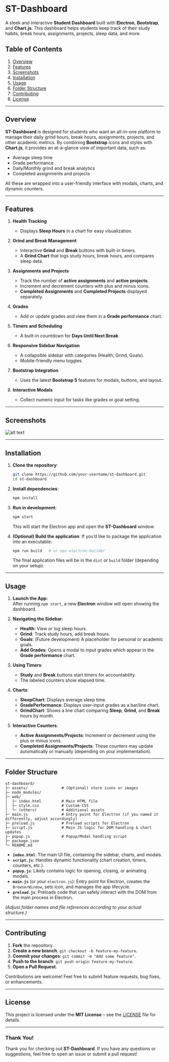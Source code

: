 # ST-Dashboard

A sleek and interactive **Student Dashboard** built with **Electron**, **Bootstrap**, and **Chart.js**. This dashboard helps students keep track of their study habits, break hours, assignments, projects, sleep data, and more.

## Table of Contents
1. [Overview](#overview)  
2. [Features](#features)  
3. [Screenshots](#screenshots)  
4. [Installation](#installation)  
5. [Usage](#usage)  
6. [Folder Structure](#folder-structure)  
7. [Contributing](#contributing)  
8. [License](#license)

---

## Overview
**ST-Dashboard** is designed for students who want an all-in-one platform to manage their daily grind hours, break hours, assignments, projects, and other academic metrics. By combining **Bootstrap** icons and styles with **Chart.js**, it provides an at-a-glance view of important data, such as:

- Average sleep time  
- Grade performance  
- Daily/Monthly grind and break analytics  
- Completed assignments and projects  

All these are wrapped into a user-friendly interface with modals, charts, and dynamic counters.

---

## Features

1. **Health Tracking**  
   - Displays **Sleep Hours** in a chart for easy visualization.
   
2. **Grind and Break Management**  
   - Interactive **Grind** and **Break** buttons with built-in timers.  
   - A **Grind Chart** that logs study hours, break hours, and compares sleep data.

3. **Assignments and Projects**  
   - Track the number of **active assignments** and **active projects**.  
   - Increment and decrement counters with plus and minus icons.  
   - **Completed Assignments** and **Completed Projects** displayed separately.

4. **Grades**  
   - Add or update grades and view them in a **Grade performance** chart.

5. **Timers and Scheduling**  
   - A built-in countdown for **Days Until Next Break**.

6. **Responsive Sidebar Navigation**  
   - A collapsible sidebar with categories (Health, Grind, Goals).  
   - Mobile-friendly menu toggles.

7. **Bootstrap Integration**  
   - Uses the latest **Bootstrap 5** features for modals, buttons, and layout.

8. **Interactive Modals**  
   - Collect numeric input for tasks like grades or goal setting.

---

## Screenshots


![alt text](https://github.com/AntoniosKalattas/ST-Dashboard/blob/main/img/Screenshot%202024-12-31%20at%207.53.44%E2%80%AFPM.png)

---

## Installation

1. **Clone the repository**:
   ```bash
   git clone https://github.com/your-username/st-dashboard.git
   cd st-dashboard
   ```

2. **Install dependencies**:
   ```bash
   npm install
   ```

3. **Run in development**:
   ```bash
   npm start
   ```
   This will start the Electron app and open the **ST-Dashboard** window.

4. **(Optional) Build the application**:
   If you’d like to package the application into an executable:
   ```bash
   npm run build   # or npx electron-builder
   ```
   The final application files will be in the `dist` or `build` folder (depending on your setup).

---

## Usage

1. **Launch the App**:  
   After running `npm start`, a new **Electron** window will open showing the dashboard.

2. **Navigating the Sidebar**:  
   - **Health**: View or log sleep hours.  
   - **Grind**: Track study hours, add break hours.  
   - **Goals**: (Future development) A placeholder for personal or academic goals.  
   - **Add Grades**: Opens a modal to input grades which appear in the **Grade performance** chart.

3. **Using Timers**:  
   - **Study** and **Break** buttons start timers for accountability.  
   - The labeled counters show elapsed time.

4. **Charts**:  
   - **SleepChart**: Displays average sleep time.  
   - **GradePerformance**: Displays user-input grades as a bar/line chart.  
   - **GrindChart**: Shows a line chart comparing **Sleep**, **Grind**, and **Break** hours by month.

5. **Interactive Counters**:  
   - **Active Assignments/Projects**: Increment or decrement using the plus or minus icons.  
   - **Completed Assignments/Projects**: These counters may update automatically or manually (depending on your implementation).

---

## Folder Structure

```
st-dashboard/
├─ assets/               # (Optional) store icons or images
├─ node_modules/
├─ web/
│  ├─ index.html         # Main HTML file
│  ├─ style.css          # Custom CSS
│  └─ (others)           # Additional assets
├─ main.js               # Entry point for Electron (if you named it differently, adjust accordingly)
├─ preload.js            # Preload scripts for Electron
├─ script.js             # Main JS logic for DOM handling & chart updates
├─ popup.js              # Popup/Modal handling script
├─ package.json
└─ README.md
```

- **`index.html`**: The main UI file, containing the sidebar, charts, and modals.  
- **`script.js`**: Handles dynamic functionality (chart creation, timers, counters, etc.).  
- **`popup.js`**: Likely contains logic for opening, closing, or animating modals.  
- **`main.js`** (or your `electron.js`): Entry point for Electron, creates the `BrowserWindow`, sets icon, and manages the app lifecycle.  
- **`preload.js`**: Preloads code that can safely interact with the DOM from the main process in Electron.

*(Adjust folder names and file references according to your actual structure.)*

---

## Contributing

1. **Fork** the repository.  
2. **Create a new branch**: `git checkout -b feature-my-feature`.  
3. **Commit your changes**: `git commit -m "Add some feature"`.  
4. **Push to the branch**: `git push origin feature-my-feature`.  
5. **Open a Pull Request**.  

Contributions are welcome! Feel free to submit feature requests, bug fixes, or enhancements.

---

## License

This project is licensed under the **MIT License** – see the [LICENSE](LICENSE) file for details.  

---

### Thank You!
Thank you for checking out **ST-Dashboard**. If you have any questions or suggestions, feel free to open an issue or submit a pull request! 

